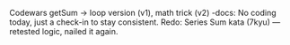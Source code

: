 Codewars getSum → loop version (v1), math trick (v2)
-docs: No coding today, just a check-in to stay consistent.
Redo: Series Sum kata (7kyu) — retested logic, nailed it again.
